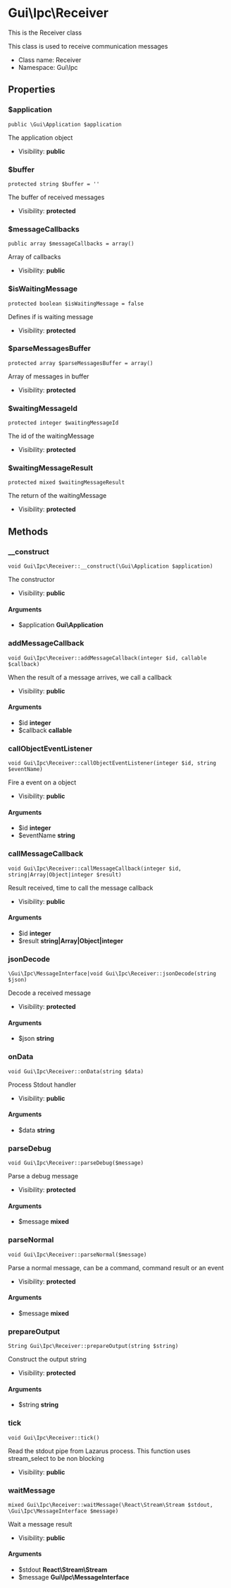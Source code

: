 Gui\Ipc\Receiver
===============

This is the Receiver class

This class is used to receive communication messages


* Class name: Receiver
* Namespace: Gui\Ipc





Properties
----------


### $application

    public \Gui\Application $application

The application object



* Visibility: **public**


### $buffer

    protected string $buffer = ''

The buffer of received messages



* Visibility: **protected**


### $messageCallbacks

    public array $messageCallbacks = array()

Array of callbacks



* Visibility: **public**


### $isWaitingMessage

    protected boolean $isWaitingMessage = false

Defines if is waiting message



* Visibility: **protected**


### $parseMessagesBuffer

    protected array $parseMessagesBuffer = array()

Array of messages in buffer



* Visibility: **protected**


### $waitingMessageId

    protected integer $waitingMessageId

The id of the waitingMessage



* Visibility: **protected**


### $waitingMessageResult

    protected mixed $waitingMessageResult

The return of the waitingMessage



* Visibility: **protected**


Methods
-------


### __construct

    void Gui\Ipc\Receiver::__construct(\Gui\Application $application)

The constructor



* Visibility: **public**


#### Arguments
* $application **Gui\Application**



### addMessageCallback

    void Gui\Ipc\Receiver::addMessageCallback(integer $id, callable $callback)

When the result of a message arrives, we call a callback



* Visibility: **public**


#### Arguments
* $id **integer**
* $callback **callable**



### callObjectEventListener

    void Gui\Ipc\Receiver::callObjectEventListener(integer $id, string $eventName)

Fire a event on a object



* Visibility: **public**


#### Arguments
* $id **integer**
* $eventName **string**



### callMessageCallback

    void Gui\Ipc\Receiver::callMessageCallback(integer $id, string|Array|Object|integer $result)

Result received, time to call the message callback



* Visibility: **public**


#### Arguments
* $id **integer**
* $result **string|Array|Object|integer**



### jsonDecode

    \Gui\Ipc\MessageInterface|void Gui\Ipc\Receiver::jsonDecode(string $json)

Decode a received message



* Visibility: **protected**


#### Arguments
* $json **string**



### onData

    void Gui\Ipc\Receiver::onData(string $data)

Process Stdout handler



* Visibility: **public**


#### Arguments
* $data **string**



### parseDebug

    void Gui\Ipc\Receiver::parseDebug($message)

Parse a debug message



* Visibility: **protected**


#### Arguments
* $message **mixed**



### parseNormal

    void Gui\Ipc\Receiver::parseNormal($message)

Parse a normal message, can be a command, command result or an event



* Visibility: **protected**


#### Arguments
* $message **mixed**



### prepareOutput

    String Gui\Ipc\Receiver::prepareOutput(string $string)

Construct the output string



* Visibility: **protected**


#### Arguments
* $string **string**



### tick

    void Gui\Ipc\Receiver::tick()

Read the stdout pipe from Lazarus process. This function uses
stream_select to be non blocking



* Visibility: **public**




### waitMessage

    mixed Gui\Ipc\Receiver::waitMessage(\React\Stream\Stream $stdout, \Gui\Ipc\MessageInterface $message)

Wait a message result



* Visibility: **public**


#### Arguments
* $stdout **React\Stream\Stream**
* $message **Gui\Ipc\MessageInterface**


